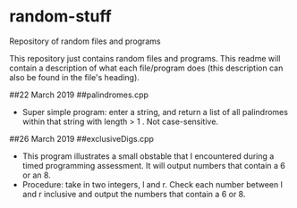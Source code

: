 # random-stuff
Repository of random files and programs

This repository just contains random files and programs. This readme will contain a description of what each file/program does (this description can also be found in the file's heading).

##22 March 2019
##palindromes.cpp
  - Super simple program: enter a string, and return a list of all palindromes within that string with length > 1 . Not case-sensitive.

##26 March 2019
##exclusiveDigs.cpp
  - This program illustrates a small obstable that I encountered during a timed programming assessment. It will output numbers that contain a 6 or an 8.
  - Procedure: take in two integers, l and r. Check each number between l and r inclusive and output the numbers that contain a 6 or 8.
